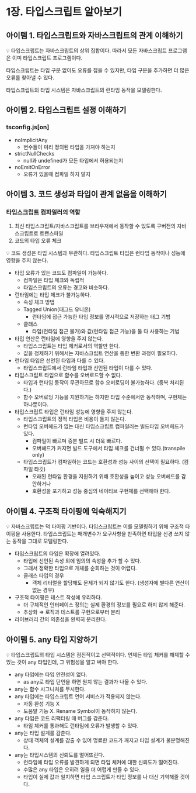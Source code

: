 # 1장. 타입스크립트 알아보기

## 아이템 1. 타입스크립트와 자바스크립트의 관계 이해하기

<aside>
💡 타입스크립트는 자바스크립트의 상위 집합이다. 따라서 모든 자바스크립트 프로그램은 이미 타입스크립트 프로그램이다.

</aside>

타입스크립트는 타입 구문 없이도 오류를 잡을 수 있지만, 타입 구문을 추가하면 더 많은 오류를 찾아낼 수 있다.

타입스크립트의 타입 시스템은 자바스크립트의 런타임 동작을 모델링한다.

## 아이템 2. 타입스크립트 설정 이해하기

### tsconfig.js[on]

- noImplicitAny
  - 변수들이 미리 정의된 타입을 가져야 하는지
- strictNullChecks
  - null과 undefined가 모든 타입에서 허용되는지
- noEmitOnError
  - 오류가 있을때 컴파일 하지 말지

## 아이템 3. 코드 생성과 타입이 관계 없음을 이해하기

### 타입스크립트 컴파일러의 역할

1. 최신 타입스크립트/자바스크립트를 브라우저에서 동작할 수 있도록 구버전의 자바스크립트로 트랜스파일
2. 코드의 타입 오류 체크

<aside>
💡 코드 생성은 타입 시스템과 무관하다.
타입스크립트 타입은 런타임 동작이나 성능에 영향을 주지 않는다.

</aside>

- 타입 오류가 있는 코드도 컴파일이 가능하다.
  - 컴파일은 타입 체크와 독립적
  - 타입스크립트의 오류는 경고와 비슷하다.
- 런타임에는 타입 체크가 불가능하다.
  - 속성 체크 방법
  - Tagged Union(태그드 유니온)
    - 런타임에 접근 가능한 타입 정보를 명시적으로 저장하는 태그 기법
  - 클래스
    - 타입(런타임 접근 불가)와 값(런타임 접근 가능)을 둘 다 사용하는 기법
- 타입 연산은 런타임에 영향을 주지 않는다.
  - 타입스크립트는 타입 체커로서의 역할만 한다.
  - 값을 정제하기 위해서는 자바스크립트 연산을 통한 변환 과정이 필요하다.
- 런타임 타입은 선언된 타입과 다를 수 있다.
  - 타입스크립트에서 런타임 타입과 선언된 타입이 다를 수 있다.
- 타입스크립트 타입으로 함수를 오버로드할 수 없다.
  - 타입과 런타임 동작이 무관하므로 함수 오버로딩이 불가능하다. (중복 처리된다.)
  - 함수 오버로딩 기능을 지원하기는 하지만 타입 수준에서만 동작하며, 구현체는 하나뿐이다.
- 타입스크립트 타입은 런타임 성능에 영향을 주지 않는다.
  - 타입스크립트의 정적 타입은 비용이 들지 않는다.
  - 런타임 오버헤드가 없는 대신 타입스크립트 컴파일러는 빌드타임 오버헤드가 있다.
    - 컴파일이 빠르며 증분 빌드 시 더욱 빠르다.
    - 오버헤드가 커지면 빌드 도구에서 타입 체크를 건너뛸 수 있다.(transpile only)
  - 타입스크립트가 컴파일하는 코드는 호환성과 성능 사이의 선택이 필요하다. (컴파일 타깃)
    - 오래된 런타임 환경을 지원하기 위해 호환성을 높이고 성능 오버헤드를 감안하거나
    - 호환성을 포기하고 성능 중심의 네이티브 구현체를 선택해야 한다.

## 아이템 4. 구조적 타이핑에 익숙해지기

<aside>
💡 자바스크립트는 덕 타이핑 기반이다. 
타입스크립트는 이를 모델링하기 위해 구조적 타이핑을 사용한다.
타입스크립트는 매개변수가 요구사항을 만족하면 타입을 신경 쓰지 않는 동작을 그대로 모델링한다.

</aside>

- 타입스크립트의 타입은 확장에 열려있다.
  - 타입에 선언된 속성 외에 임의의 속성을 추가 할 수 있다.
  - 그래서 정확한 타입으로 개체를 순회하는 것이 어렵다.
  - 클래스 타입의 경우
    - 객체 리터럴을 할당해도 문제가 되지 않기도 한다. (생성자에 별다른 연산이 없는 경우)
- 구조적 타이핑은 테스트 작성에 유리하다.
  - 더 구체적인 인터페이스 정의는 실제 환경의 정보를 필요로 하지 않게 해준다.
  - 추상화 ⇒ 로직과 테스트를 구현으로부터 분리
- 라이브러리 간의 의존성을 완벽히 분리한다.

## 아이템 5. any 타입 지양하기

<aside>
💡 타입스크립트의 타입 시스템은 점진적이고 선택적이다.
언제든 타입 체커를 해제할 수 있는 것이 any 타입인데, 그 위험성을 알고 써야 한다.

</aside>

- any 타입에는 타입 안전성이 없다.
  - as any로 타입 단언을 하면 원치 않는 결과가 나올 수 있다.
- any는 함수 시그니처를 무시한다.
- any 타입에는 타입스크립트 언어 서비스가 적용되지 않는다.
  - 자동 완성 기능 X
  - 도움말 기능 X. Rename Symbol이 동작하지 않는다.
- any 타입은 코드 리팩터링 때 버그를 감춘다.
  - 타임 체커를 통과해도 런타임에 오류가 발생할 수 있다.
- any는 타입 설계를 감춘다.
  - 상태 객체의 설계를 감출 수 있어 명료한 코드가 깨지고 타입 설계가 불분명해진다.
- any는 타입시스템의 신뢰도를 떨어뜨린다.
  - 런타임에 타입 오류를 발견하게 되면 타입 체커에 대한 신뢰도가 떨어진다.
  - 수많은 any 타입은 오히려 일을 더 어렵게 만들 수 있다.
  - 타입이 실제 값과 일치하면 타입 스크립트가 타입 정보를 나 대신 기억해줄 것이다.
